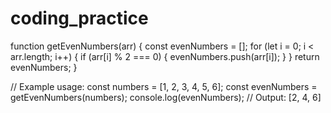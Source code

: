 # coding_practice
function getEvenNumbers(arr) {
    const evenNumbers = [];
    for (let i = 0; i < arr.length; i++) {
        if (arr[i] % 2 === 0) {
            evenNumbers.push(arr[i]);
        }
    }
    return evenNumbers;
}

// Example usage:
const numbers = [1, 2, 3, 4, 5, 6];
const evenNumbers = getEvenNumbers(numbers);
console.log(evenNumbers); // Output: [2, 4, 6]
